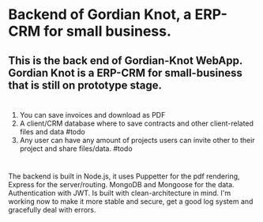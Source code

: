 # Backend of Gordian Knot, a ERP-CRM for small business. 

This is the back end of Gordian-Knot WebApp. 
Gordian Knot is a ERP-CRM for small-business that is still on prototype stage. 
-
#
1. You can save invoices and download as PDF 
2. A client/CRM database where to save contracts and other client-related files and data #todo
3. Any user can have any amount of projects users can invite other to their project and share files/data. #todo

#
The backend is built in Node.js, it uses Puppetter for the pdf rendering, Express for the server/routing. MongoDB and Mongoose for the data. Authentication with JWT. Is built with clean-architecture in mind. I'm working now to make it more stable and secure, get a good log system and gracefully deal with errors.
